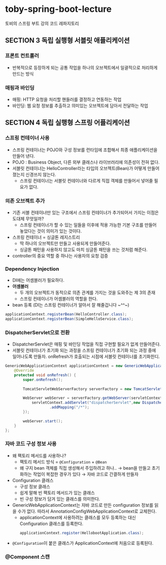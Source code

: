 # toby-spring-boot-lecture
토비의 스프링 부트 강의 코드 레파지토리

## SECTION 3 독립 실행형 서블릿 애플리케이션

### 프론트 컨트롤러
* 반복적으로 등장하게 되는 공통 작업을 하나의 오브젝트에서 일괄적으로 처리하게 만드는 방식

### 매핑과 바인딩
* 매핑: HTTP 요청을 처리할 핸들러를 결정하고 연동하는 작업
* 바인딩: 웹 요청 정보를 추출하고 의미있는 오브젝트에 담아서 전달하는 작업


## SECTION 4 독립 실행형 스프링 어플리케이션

### 스프링 컨테이너 사용
* 스프링 컨테이너는 POJO와 구성 정보를 런타임에 조합해서 최종 애플리케이션을 만들어 낸다.
* POJO : Business Object, 다른 외부 클래스나 라이브러리에 의존성이 전혀 없다.
* 서블릿 컨테이너는 HelloController라는 타입의 오브젝트(Bean)가 어떻게 만들어 졌는지 신경쓰지 않는다.
  * 스프링 컨테이너는 서블릿 컨테이너와 다르게 직접 객체를 만들어서 넣어줄 필요가 없다.

### 의존 오브젝트 추가
* 기존 서블 컨테이너만 있는 구조에서 스프링 컨테이너가 추가되어서 가지는 이점은 도대체 무엇일까?
  * 스프링 컨테이너가 할 수 있는 일들을 이후에 적용 가능한 기본 구조를 만들어 놓았다는 것이 의미가 있는 것이다.
* 스프링 컨테이너 = 싱글톤 레지스트리
  * 딱 하나의 오브젝트만 만들고 사용되게 만들어준다.
  * 싱글톤 패턴을 사용하지 않고도 마치 싱글톤 패턴을 쓰는 것처럼 해준다.
* controller의 중요 역할 중 하나는 사용자의 요청 검증


### Dependency Injection
* DI에는 어셈블러가 필요하다.
* **어셈블러**
  * 두 개의 오브젝트가 동적으로 의존 관계를 가지는 것을 도와주는 제 3의 존재
  * 스프링 컨테이너가 어셈블러의 역할을 한다.
* bean 등록 (DI는 스프링 컨테이너가 알아서 잘 해줄겁니다 ~^^~)
```java
applicationContext.registerBean(HelloController.class);
applicationContext.registerBean(SimpleHelloService.class);
```

### DispatcherServlet으로 전환
* DispatcherServlet은 매핑 및 바인딩 작업을 직접 구현할 필요가 없게 만들어준다.
* 서블릿 컨테이너가 초기화 되는 과정을 스프링 컨테이너가 초기화 되는 과정 중에 일어나도록 만들자. onRefresh가 호출되는 시점에 서블릿 컨테이너를 초기화힌디.
```java
GenericWebApplicationContext applicationContext = new GenericWebApplicationContext(){
    @Override
    protected void onRefresh() {
        super.onRefresh();
        
        TomcatServletWebServerFactory serverFactory = new TomcatServletWebServerFactory();
        
        WebServer webServer = serverFactory.getWebServer(servletContext -> {
            servletContext.addServlet("dispatcherServlet",new DispatcherServlet(this))
                    .addMapping("/*");
        });
        
        webServer.start();
    }
};
```

### 자바 코드 구성 정보 사용
* 왜 팩토리 메서드를 사용하나?
  * 팩토리 메서드 방식 = ```@Configuration``` + ```@Bean```
  * 왜 구지 bean 객체를 직접 생성해서 주입하려고 하나.. → bean을 만들고 초기화하는 작업이 복잡한 경우가 있다 → 자바 코드로 간결하게 만들자
* Configuration 클래스
  * 구성 정보 클래스
  * 쉽게 말해 빈 팩토리 메서드가 있는 클래스
  * 빈 구성 정보가 담겨 있는 클래스를 의미한다.
* GenericWebApplicationContext는 자바 코드로 만든 configuration 정보를 읽을 수가 없다. 따라서 AnnotationConfigWebApplicationContext로 교체한다.
  * applicationContext에 사용하려는 클래스를 모두 등록하는 대신 Configuration 클래스를 등록한다.
    ```java
    applicationContext.register(HellobootApplication.class);
    ```
* ```@Configuration```이 붙은 클래스가 ApplicationContext에 처음으로 등록된다.


### @Component 스캔
